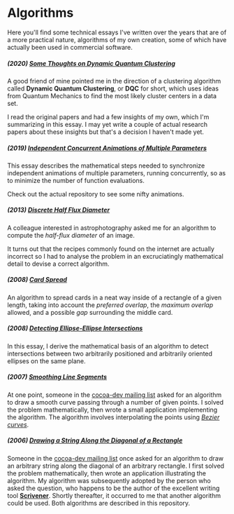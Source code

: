 # Algorithms
Here you'll find some technical essays I've written over the years that are of a more practical nature, algorithms of my own creation, some of which have actually been used in commercial software.

##### (2020) [Some Thoughts on Dynamic Quantum Clustering](https://github.com/wltrup/Algs-DQC)

A good friend of mine pointed me in the direction of a clustering algorithm called **Dynamic Quantum Clustering**, or **DQC** for short, which uses ideas from Quantum Mechanics to find the most likely cluster centers in a data set.

I read the original papers and had a few insights of my own, which I'm summarizing in this essay. I may yet write a couple of actual research papers about these insights but that's a decision I haven't made yet.

##### (2019) [Independent Concurrent Animations of Multiple Parameters](https://github.com/wltrup/Algs-Parameter-Animations)

This essay describes the mathematical steps needed to synchronize independent animations of multiple parameters, running concurrently, so as to minimize the number of function evaluations.

Check out the actual repository to see some nifty animations.

##### (2013) [Discrete Half Flux Diameter](https://github.com/wltrup/Algs-Discrete-Half-Flux-Diameter)
A colleague interested in astrophotography asked me for an algorithm to compute the _half-flux diameter_ of an image.

It turns out that the recipes commonly found on the internet are actually incorrect so I had to analyse the problem in an excruciatingly mathematical detail to devise a correct algorithm.

##### (2008) [Card Spread](https://github.com/wltrup/Algs-Card-Spread)
An algorithm to spread cards in a neat way inside of a rectangle of a given length, taking into account the _preferred overlap_, the _maximum overlap_ allowed, and a possible _gap_ surrounding the middle card.

##### (2008) [Detecting Ellipse-Ellipse Intersections](https://github.com/wltrup/Algs-Detecting-Ellipse-Ellipse-Intersections)
In this essay, I derive the mathematical basis of an algorithm to detect intersections between two arbitrarily positioned and arbitrarily oriented ellipses on the same plane.

##### (2007) [Smoothing Line Segments](https://github.com/wltrup/Algs-Smoothing-Line-Segments)
At one point, someone in the [cocoa-dev mailing list](https://lists.apple.com/mailman/listinfo/cocoa-dev) asked for an algorithm to draw a smooth curve passing through a number of given points. I solved the problem mathematically, then wrote a small application implementing the algorithm. The algorithm involves interpolating the points using [_Bezier curves_](http://en.wikipedia.org/wiki/Bézier_curve).

##### (2006) [Drawing a String Along the Diagonal of a Rectangle](https://github.com/wltrup/Algs-Drawing-a-String-Along-the-Diagonal-of-a-Rectangle)
Someone in the [cocoa-dev mailing list](https://lists.apple.com/mailman/listinfo/cocoa-dev) once asked for an algorithm to draw an arbitrary string along the diagonal of an arbitrary rectangle. I first solved the problem mathematically, then wrote an application illustrating the algorithm. My algorithm was subsequently adopted by the person who asked the question, who happens to be the author of the excellent writing tool [**Scrivener**](https://www.literatureandlatte.com/scrivener.php). Shortly thereafter, it occurred to me that another algorithm could be used. Both algorithms are described in this repository.
